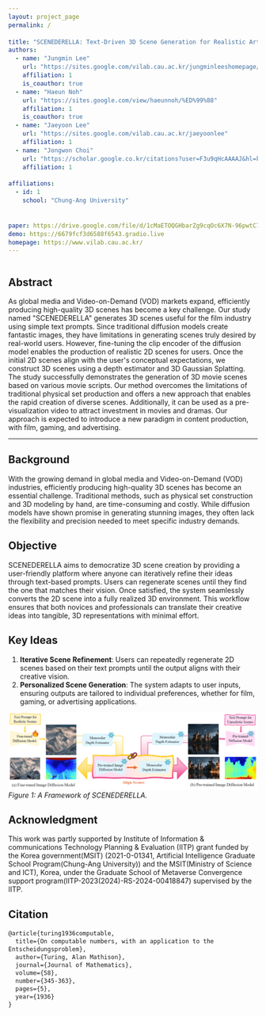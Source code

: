 ```yaml
---
layout: project_page
permalink: /

title: "SCENEDERELLA: Text-Driven 3D Scene Generation for Realistic Artboard"
authors:
  - name: "Jungmin Lee"
    url: "https://sites.google.com/vilab.cau.ac.kr/jungminleeshomepage/%ED%99%88"
    affiliation: 1
    is_coauthor: true
  - name: "Haeun Noh"
    url: "https://sites.google.com/view/haeunnoh/%ED%99%88"
    affiliation: 1
    is_coauthor: true
  - name: "Jaeyoon Lee"
    url: "https://sites.google.com/vilab.cau.ac.kr/jaeyoonlee"
    affiliation: 1
  - name: "Jongwon Choi"
    url: "https://scholar.google.co.kr/citations?user=F3u9qHcAAAAJ&hl=ko"
    affiliation: 1
  
affiliations:
  - id: 1
    school: "Chung-Ang University"


paper: https://drive.google.com/file/d/1cMaETOQGHbarZg9cqOc6X7N-96pwtC7s/view?usp=sharing
demo: https://6679fcf3d6588f6543.gradio.live
homepage: https://www.vilab.cau.ac.kr/
---
```


<!-- Using HTML to center the abstract -->
<div class="columns is-centered has-text-centered">
    <div class="column is-four-fifths">
        <h2>Abstract</h2>
        <div class="content has-text-justified">
As global media and Video-on-Demand (VOD) markets expand, efficiently producing high-quality 3D scenes has become a key challenge. 
Our study named "SCENEDERELLA" generates 3D scenes useful for the film industry using simple text prompts. 
Since traditional diffusion models create fantastic images, they have limitations in generating scenes truly desired by real-world users. 
However, fine-tuning the clip encoder of the diffusion model enables the production of realistic 2D scenes for users. 
Once the initial 2D scenes align with the user's conceptual expectations, we construct 3D scenes using a depth estimator and 3D Gaussian Splatting. 
The study successfully demonstrates the generation of 3D movie scenes based on various movie scripts. 
Our method overcomes the limitations of traditional physical set production and offers a new approach that enables the rapid creation of diverse scenes. 
Additionally, it can be used as a pre-visualization video to attract investment in movies and dramas. 
Our approach is expected to introduce a new paradigm in content production, with film, gaming, and advertising.
        </div>
    </div>
</div>

---



## Background
With the growing demand in global media and Video-on-Demand (VOD) industries, efficiently producing high-quality 3D scenes has become an essential challenge. Traditional methods, such as physical set construction and 3D modeling by hand, are time-consuming and costly. While diffusion models have shown promise in generating stunning images, they often lack the flexibility and precision needed to meet specific industry demands.

## Objective
SCENEDERELLA aims to democratize 3D scene creation by providing a user-friendly platform where anyone can iteratively refine their ideas through text-based prompts. Users can regenerate scenes until they find the one that matches their vision. Once satisfied, the system seamlessly converts the 2D scene into a fully realized 3D environment. This workflow ensures that both novices and professionals can translate their creative ideas into tangible, 3D representations with minimal effort.


## Key Ideas
1. **Iterative Scene Refinement**: Users can repeatedly regenerate 2D scenes based on their text prompts until the output aligns with their creative vision.
2. **Personalized Scene Generation**: The system adapts to user inputs, ensuring outputs are tailored to individual preferences, whether for film, gaming, or advertising applications.

![Framework](/static/images/framework.png)
*Figure 1: A Framework of SCENEDERELLA.*


## Acknowledgment
This work was partly supported by Institute of Information & communications Technology Planning & Evaluation (IITP) grant funded by the Korea government(MSIT) (2021-0-01341, Artificial Intelligence Graduate School Program(Chung-Ang University)) and the MSIT(Ministry of Science and ICT), Korea, under the Graduate School of Metaverse Convergence support program(IITP-2023(2024)-RS-2024-00418847) supervised by the IITP.

## Citation
```
@article{turing1936computable,
  title={On computable numbers, with an application to the Entscheidungsproblem},
  author={Turing, Alan Mathison},
  journal={Journal of Mathematics},
  volume={58},
  number={345-363},
  pages={5},
  year={1936}
}
```
